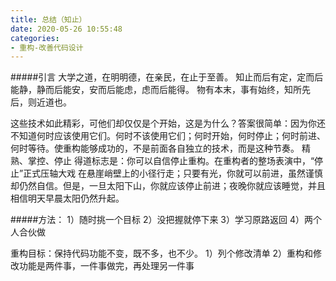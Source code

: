 ```yaml
---
title: 总结（知止）
date: 2020-05-26 10:55:48
categories:
- 重构-改善代码设计
---
```

#####引言
大学之道，在明明德，在亲民，在止于至善。
知止而后有定，定而后能静，静而后能安，安而后能虑，虑而后能得。
物有本末，事有始终，知所先后，则近道也。

这些技术如此精彩，可他们却仅仅是个开始，这是为什么？答案很简单：因为你还不知道何时应该使用它们。何时不该使用它们；何时开始，何时停止；何时前进、何时等待。使重构能够成功的，不是前面各自独立的技术，而是这种节奏。
精熟、掌控、停止
得道标志是：你可以自信停止重构。在重构者的整场表演中，“停止”正式压轴大戏
在悬崖峭壁上的小径行走；只要有光，你就可以前进，虽然谨慎却仍然自信。但是，一旦太阳下山，你就应该停止前进；夜晚你就应该睡觉，并且相信明天早晨太阳仍然升起。

#####方法：
1）随时挑一个目标
2）没把握就停下来
3）学习原路返回
4）两个人合伙做

重构目标：保持代码功能不变，既不多，也不少。
1）列个修改清单
2）重构和修改功能是两件事，一件事做完，再处理另一件事
